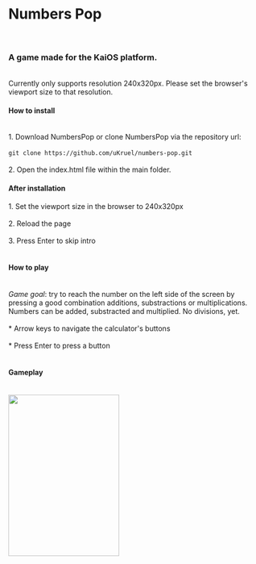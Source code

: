<h1>Numbers Pop</h1><br><h3>A game made for the KaiOS platform.</h3><br/>
Currently only supports resolution 240x320px. Please set the browser's viewport size to that resolution.<br />

<h4>How to install</h4><br/>
1. Download NumbersPop or clone NumbersPop via the repository url: <br><br>
<code>git clone https://github.com/uKruel/numbers-pop.git</code><br><br>
2. Open the index.html file within the main folder. 

<h4>After installation</h4>
1. Set the viewport size in the browser to 240x320px<br><br>
2. Reload the page<br><br>
3. Press Enter to skip intro<br><br>

<h4>How to play</h4><br>
<em>Game goal</em>: try to reach the number on the left side of the screen by pressing a good combination additions, substractions or multiplications.<br>
Numbers can be added, substracted and multiplied. No divisions, yet. <br><br>
* Arrow keys to navigate the calculator's buttons<br><br>
* Press Enter to press a button<br><br>

<h4>Gameplay</h4><br>
<img src="https://media.giphy.com/media/f2Uw9GboiYeHbvUQsL/giphy.gif" width="220" height="320">

